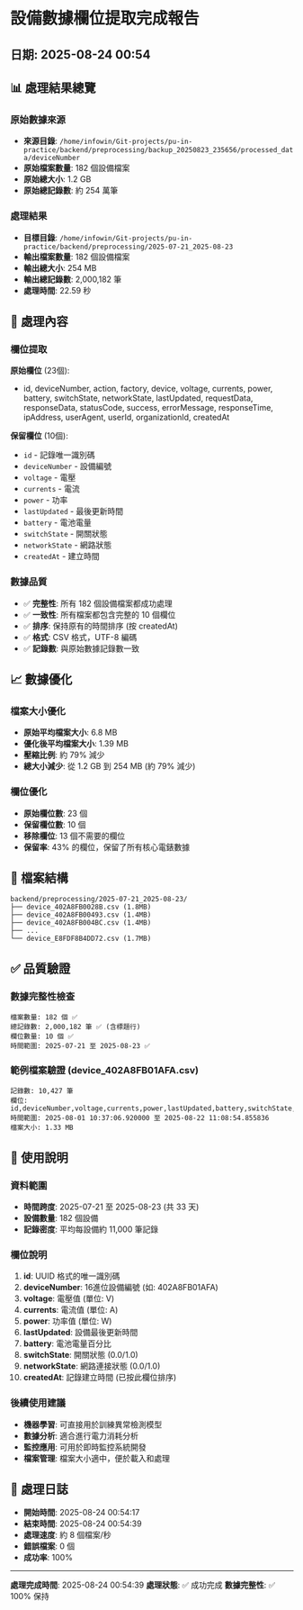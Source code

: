 # 設備數據欄位提取完成報告
## 日期: 2025-08-24 00:54

## 📊 處理結果總覽

### 原始數據來源
- **來源目錄**: `/home/infowin/Git-projects/pu-in-practice/backend/preprocessing/backup_20250823_235656/processed_data/deviceNumber`
- **原始檔案數量**: 182 個設備檔案
- **原始總大小**: 1.2 GB
- **原始總記錄數**: 約 254 萬筆

### 處理結果
- **目標目錄**: `/home/infowin/Git-projects/pu-in-practice/backend/preprocessing/2025-07-21_2025-08-23`
- **輸出檔案數量**: 182 個設備檔案
- **輸出總大小**: 254 MB
- **輸出總記錄數**: 2,000,182 筆
- **處理時間**: 22.59 秒

## 🔧 處理內容

### 欄位提取
**原始欄位** (23個):
- id, deviceNumber, action, factory, device, voltage, currents, power, battery, switchState, networkState, lastUpdated, requestData, responseData, statusCode, success, errorMessage, responseTime, ipAddress, userAgent, userId, organizationId, createdAt

**保留欄位** (10個):
- `id` - 記錄唯一識別碼
- `deviceNumber` - 設備編號
- `voltage` - 電壓
- `currents` - 電流
- `power` - 功率
- `lastUpdated` - 最後更新時間
- `battery` - 電池電量
- `switchState` - 開關狀態
- `networkState` - 網路狀態
- `createdAt` - 建立時間

### 數據品質
- ✅ **完整性**: 所有 182 個設備檔案都成功處理
- ✅ **一致性**: 所有檔案都包含完整的 10 個欄位
- ✅ **排序**: 保持原有的時間排序 (按 createdAt)
- ✅ **格式**: CSV 格式，UTF-8 編碼
- ✅ **記錄數**: 與原始數據記錄數一致

## 📈 數據優化

### 檔案大小優化
- **原始平均檔案大小**: 6.8 MB
- **優化後平均檔案大小**: 1.39 MB
- **壓縮比例**: 約 79% 減少
- **總大小減少**: 從 1.2 GB 到 254 MB (約 79% 減少)

### 欄位優化
- **原始欄位數**: 23 個
- **保留欄位數**: 10 個
- **移除欄位**: 13 個不需要的欄位
- **保留率**: 43% 的欄位，保留了所有核心電錶數據

## 📁 檔案結構

```
backend/preprocessing/2025-07-21_2025-08-23/
├── device_402A8FB0028B.csv (1.8MB)
├── device_402A8FB00493.csv (1.4MB)
├── device_402A8FB004BC.csv (1.4MB)
├── ...
└── device_E8FDF8B4DD72.csv (1.7MB)
```

## ✅ 品質驗證

### 數據完整性檢查
```
檔案數量: 182 個 ✅
總記錄數: 2,000,182 筆 ✅ (含標題行)
欄位數量: 10 個 ✅
時間範圍: 2025-07-21 至 2025-08-23 ✅
```

### 範例檔案驗證 (device_402A8FB01AFA.csv)
```
記錄數: 10,427 筆
欄位: id,deviceNumber,voltage,currents,power,lastUpdated,battery,switchState,networkState,createdAt
時間範圍: 2025-08-01 10:37:06.920000 至 2025-08-22 11:08:54.855836
檔案大小: 1.33 MB
```

## 🎯 使用說明

### 資料範圍
- **時間跨度**: 2025-07-21 至 2025-08-23 (共 33 天)
- **設備數量**: 182 個設備
- **記錄密度**: 平均每設備約 11,000 筆記錄

### 欄位說明
1. **id**: UUID 格式的唯一識別碼
2. **deviceNumber**: 16進位設備編號 (如: 402A8FB01AFA)
3. **voltage**: 電壓值 (單位: V)
4. **currents**: 電流值 (單位: A)
5. **power**: 功率值 (單位: W)
6. **lastUpdated**: 設備最後更新時間
7. **battery**: 電池電量百分比
8. **switchState**: 開關狀態 (0.0/1.0)
9. **networkState**: 網路連接狀態 (0.0/1.0)
10. **createdAt**: 記錄建立時間 (已按此欄位排序)

### 後續使用建議
- **機器學習**: 可直接用於訓練異常檢測模型
- **數據分析**: 適合進行電力消耗分析
- **監控應用**: 可用於即時監控系統開發
- **檔案管理**: 檔案大小適中，便於載入和處理

## 📝 處理日誌
- **開始時間**: 2025-08-24 00:54:17
- **結束時間**: 2025-08-24 00:54:39
- **處理速度**: 約 8 個檔案/秒
- **錯誤檔案**: 0 個
- **成功率**: 100%

---
**處理完成時間**: 2025-08-24 00:54:39
**處理狀態**: ✅ 成功完成
**數據完整性**: ✅ 100% 保持
